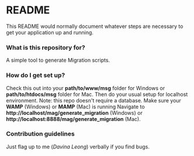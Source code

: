 # README #

This README would normally document whatever steps are necessary to get your application up and running.

### What is this repository for? ###
A simple tool to generate Migration scripts.

### How do I get set up? ###
Check this out into your **path/to/www/msg** folder for Windows or **path/to/htdocs/msg** folder for Mac.
Then do your usual setup for localhost environment. Note: this repo doesn't require a database.
Make sure your **WAMP** (Windows) or **MAMP** (Mac) is running
Navigate to **http://localhost/mag/generate_migration** (Windows) or **http://localhost:8888/mag/generate_migration** (Mac).

### Contribution guidelines ###
Just flag up to me (*Davina Leong*) verbally if you find bugs.